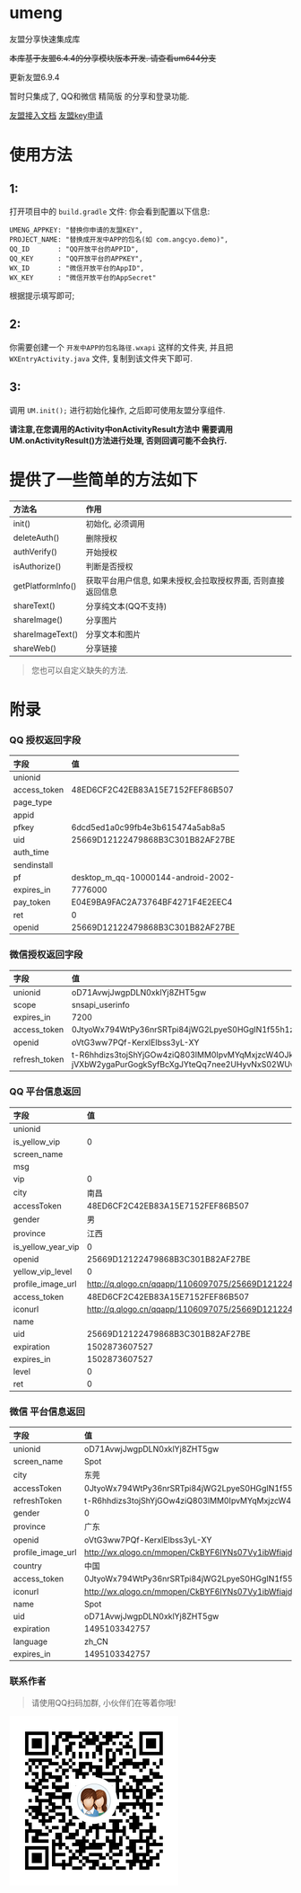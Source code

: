 # umeng
友盟分享快速集成库

~~本库基于友盟6.4.4的分享模块版本开发. 请查看um644分支~~

更新友盟6.9.4

暂时只集成了, QQ和微信 精简版 的分享和登录功能.

[友盟接入文档](https://developer.umeng.com/docs/66632/detail/66639)
[友盟key申请](https://mobile.umeng.com/apps)


# 使用方法
## 1:
打开项目中的 `build.gradle` 文件:
你会看到配置以下信息:
```
UMENG_APPKEY: "替换你申请的友盟KEY",
PROJECT_NAME: "替换成开发中APP的包名(如 com.angcyo.demo)",
QQ_ID       : "QQ开放平台的APPID",
QQ_KEY      : "QQ开放平台的APPKEY",
WX_ID       : "微信开放平台的AppID",
WX_KEY      : "微信开放平台的AppSecret"
```

根据提示填写即可;

## 2:
你需要创建一个 `开发中APP的包名路径.wxapi` 这样的文件夹, 并且把 `WXEntryActivity.java` 文件, 复制到该文件夹下即可.

## 3:
调用 `UM.init();` 进行初始化操作, 之后即可使用友盟分享组件.

**请注意,在您调用的Activity中onActivityResult方法中 需要调用UM.onActivityResult()方法进行处理, 否则回调可能不会执行.**

# 提供了一些简单的方法如下
|方法名|作用|
|:---|:---|
|init()|初始化, 必须调用|
|deleteAuth()|删除授权|
|authVerify()|开始授权|
|isAuthorize()|判断是否授权|
|getPlatformInfo()|获取平台用户信息, 如果未授权,会拉取授权界面, 否则直接返回信息|
|shareText()|分享纯文本(QQ不支持)|
|shareImage()|分享图片|
|shareImageText()|分享文本和图片|
|shareWeb()|分享链接|

> 您也可以自定义缺失的方法.

# 附录
### QQ 授权返回字段
|字段|值|
|:-|:-|
|unionid||
|access_token|48ED6CF2C42EB83A15E7152FEF86B507|
|page_type|
|appid|
|pfkey|6dcd5ed1a0c99fb4e3b615474a5ab8a5|
|uid|25669D12122479868B3C301B82AF27BE|
|auth_time|
|sendinstall|
|pf|desktop_m_qq-10000144-android-2002-|
|expires_in|7776000|
|pay_token|E04E9BA9FAC2A73764BF4271F4E2EEC4|
|ret|0|
|openid|25669D12122479868B3C301B82AF27BE|

### 微信授权返回字段
|字段|值|
|:-|:-|
|unionid|oD71AvwjJwgpDLN0xklYj8ZHT5gw|
|scope|snsapi_userinfo|
|expires_in|7200|
|access_token|0JtyoWx794WtPy36nrSRTpi84jWG2LpyeS0HGgIN1f55h1ztUlvI3xYpHdJKmpYXSGpRovztWO__EGzFOZqim40sTaFm982RxavMpFAQRBw|
|openid|oVtG3ww7PQf-KerxlEIbss3yL-XY|
|refresh_token|t-R6hhdizs3tojShYjGOw4ziQ803lMM0IpvMYqMxjzcW4OJkbJwmvom-jVXbW2ygaPurGogkSyfBcXgJYteQq7nee2UHyvNxS02WUw0dlHU|

### QQ 平台信息返回
|字段|值|
|:-|:-|
|unionid||
|is_yellow_vip|0|
|screen_name|　|
|msg||
|vip|0|
|city|南昌|
|accessToken|48ED6CF2C42EB83A15E7152FEF86B507|
|gender|男|
|province|江西|
|is_yellow_year_vip|0|
|openid|25669D12122479868B3C301B82AF27BE|
|yellow_vip_level|0|
|profile_image_url|http://q.qlogo.cn/qqapp/1106097075/25669D12122479868B3C301B82AF27BE/100|
|access_token|48ED6CF2C42EB83A15E7152FEF86B507|
|iconurl|http://q.qlogo.cn/qqapp/1106097075/25669D12122479868B3C301B82AF27BE/100|
|name|　|
|uid|25669D12122479868B3C301B82AF27BE|
|expiration|1502873607527|
|expires_in|1502873607527|
|level|0|
|ret|0|


### 微信 平台信息返回
|字段|值|
|:-|:-|
|unionid|oD71AvwjJwgpDLN0xklYj8ZHT5gw|
|screen_name|Spot|
|city|东莞|
|accessToken|0JtyoWx794WtPy36nrSRTpi84jWG2LpyeS0HGgIN1f55h1ztUlvI3xYpHdJKmpYXSGpRovztWO__EGzFOZqim40sTaFm982RxavMpFAQRBw|
|refreshToken|t-R6hhdizs3tojShYjGOw4ziQ803lMM0IpvMYqMxjzcW4OJkbJwmvom-jVXbW2ygaPurGogkSyfBcXgJYteQq7nee2UHyvNxS02WUw0dlHU|
|gender|0|
|province|广东|
|openid|oVtG3ww7PQf-KerxlEIbss3yL-XY|
|profile_image_url|http://wx.qlogo.cn/mmopen/CkBYF6IYNs07Vy1ibWfiajd8eZWLNdhicuzFyHRNOBFvb2LbzEtib4bt2oIbLrLlmgdXVCaHJzwNHia8E2wPgppnFv1AdamCw6yicB/0|
|country|中国|
|access_token|0JtyoWx794WtPy36nrSRTpi84jWG2LpyeS0HGgIN1f55h1ztUlvI3xYpHdJKmpYXSGpRovztWO__EGzFOZqim40sTaFm982RxavMpFAQRBw|
|iconurl|http://wx.qlogo.cn/mmopen/CkBYF6IYNs07Vy1ibWfiajd8eZWLNdhicuzFyHRNOBFvb2LbzEtib4bt2oIbLrLlmgdXVCaHJzwNHia8E2wPgppnFv1AdamCw6yicB/0|
|name|Spot|
|uid|oD71AvwjJwgpDLN0xklYj8ZHT5gw|
|expiration|1495103342757|
|language|zh_CN|
|expires_in|1495103342757|


### 联系作者
> 请使用QQ扫码加群, 小伙伴们在等着你哦!

![](https://raw.githubusercontent.com/angcyo/res/master/image/qq/qq_group_code.png)

